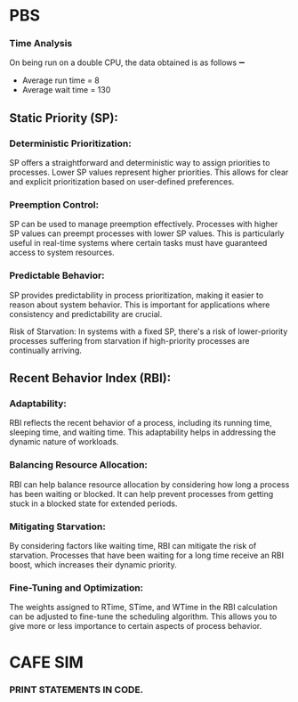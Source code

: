 # PBS
### Time Analysis

On being run on a double CPU, the data obtained is as follows ➖

- Average run time = 8
- Average wait time = 130

## Static Priority (SP):

### Deterministic Prioritization: 
  SP offers a straightforward and deterministic way to assign priorities to processes. Lower SP values represent higher priorities. This allows for clear and explicit prioritization based on user-defined preferences.

### Preemption Control:  
  SP can be used to manage preemption effectively. Processes with higher SP values can preempt processes with lower SP values. This is particularly useful in real-time systems where certain tasks must have guaranteed access to system resources.

### Predictable Behavior:
   SP provides predictability in process prioritization, making it easier to reason about system behavior. This is important for applications where consistency and predictability are crucial.

   Risk of Starvation: In systems with a fixed SP, there's a risk of lower-priority processes suffering from starvation if high-priority processes are continually arriving.

## Recent Behavior Index (RBI):

### Adaptability:
   RBI reflects the recent behavior of a process, including its running time, sleeping time, and waiting time. This adaptability helps in addressing the dynamic nature of workloads.

### Balancing Resource Allocation: 
   RBI can help balance resource allocation by considering how long a process has been waiting or blocked. It can help prevent processes from getting stuck in a blocked state for extended periods.

### Mitigating Starvation: 
   By considering factors like waiting time, RBI can mitigate the risk of starvation. Processes that have been waiting for a long time receive an RBI boost, which increases their dynamic priority.

### Fine-Tuning and Optimization: 
   The weights assigned to RTime, STime, and WTime in the RBI calculation can be adjusted to fine-tune the scheduling algorithm. This allows you to give more or less importance to certain aspects of process behavior.

# CAFE SIM
   ### PRINT STATEMENTS IN CODE.
